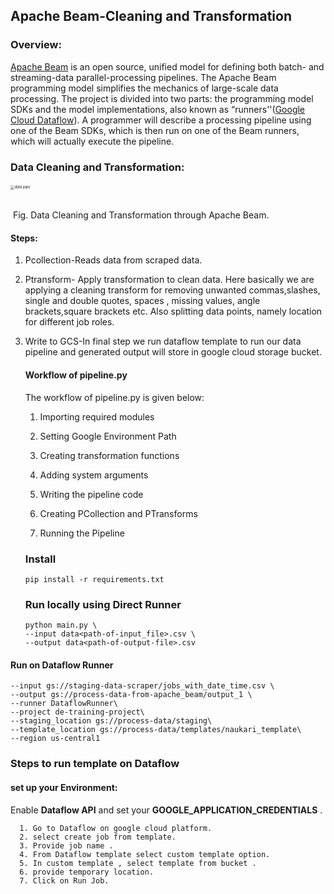##        Apache Beam-Cleaning and Transformation

### Overview:

[Apache Beam](http://beam.apache.org/)  is an open source, unified model for defining both batch- and streaming-data parallel-processing pipelines. The Apache Beam programming model simplifies the mechanics of large-scale data processing. The project is divided into two parts: the programming model SDKs and the model implementations, also known as “runners''([Google Cloud Dataflow](http://cloud.google.com/dataflow/)). A programmer will describe a processing pipeline using one of the Beam SDKs, which is then run on one of the Beam runners, which will actually execute the pipeline.  

### Data Cleaning and Transformation:

######                            <img src="https://github.com/its-shubh9140/DE-Project/blob/main/transformations_from_staging/data%20pipe.PNG" alt="data pipe" style="zoom:40%;" />

​										                     Fig. Data Cleaning and Transformation through Apache Beam.

####    Steps:

1. Pcollection-Reads data from scraped data.

2. Ptransform- Apply transformation to clean data. Here basically we are applying a cleaning transform for removing unwanted commas,slashes, single and double quotes, spaces , missing values, angle brackets,square brackets etc. Also splitting data points, namely location for different job roles. 

3. Write to GCS-In final step we run dataflow template to run our data pipeline and generated output will store in google cloud storage bucket.

   #### Workflow of pipeline.py

   The workflow of pipeline.py is given below:

   1. Importing required modules

   2. Setting Google Environment Path

   3. Creating transformation functions

   4. Adding system arguments

   5. Writing the pipeline code

   6. Creating PCollection and PTransforms

   7. Running the Pipeline

   ### Install

   ```
   pip install -r requirements.txt
   ```

   ### Run locally using Direct Runner

   ```
   python main.py \
   --input data<path-of-input_file>.csv \
   --output data<path-of-output-file>.csv
   ```

#### Run on Dataflow Runner

```
--input gs://staging-data-scraper/jobs_with_date_time.csv \
--output gs://process-data-from-apache_beam/output_1 \
--runner DataflowRunner\
--project de-training-project\
--staging_location gs://process-data/staging\
--template_location gs://process-data/templates/naukari_template\
--region us-central1
```

### Steps to run template on Dataflow

#### set up your Environment:

Enable <b>Dataflow API</b> and set your <b> GOOGLE_APPLICATION_CREDENTIALS</b> .

      1. Go to Dataflow on google cloud platform.
      2. select create job from template.
      3. Provide job name .
      4. From Dataflow template select custom template option.
      5. In custom template , select template from bucket .
      6. provide temporary location.
      7. Click on Run Job.

